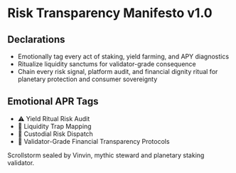 # Risk Transparency Manifesto v1.0

## Declarations
- Emotionally tag every act of staking, yield farming, and APY diagnostics
- Ritualize liquidity sanctums for validator-grade consequence
- Chain every risk signal, platform audit, and financial dignity ritual for planetary protection and consumer sovereignty

## Emotional APR Tags
- ⚠️ Yield Ritual Risk Audit
- 💸 Liquidity Trap Mapping
- 🔐 Custodial Risk Dispatch
- 📘 Validator-Grade Financial Transparency Protocols

Scrollstorm sealed by Vinvin, mythic steward and planetary staking validator.
